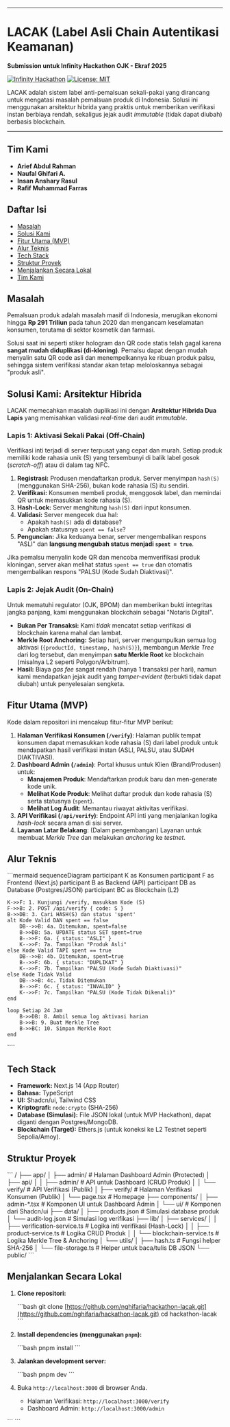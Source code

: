 -----

# LACAK (Label Asli Chain Autentikasi Keamanan)

**Submission untuk Infinity Hackathon OJK - Ekraf 2025**

[![Infinity Hackathon](https://img.shields.io/badge/OJK%20Ekraf-Infinity%20Hackathon%202025-blue)](https://infinityhackathon.id/hackathon/OJKRAF)
[![License: MIT](https://img.shields.io/badge/License-MIT-yellow.svg)](https://opensource.org/licenses/MIT)

LACAK adalah sistem label anti-pemalsuan sekali-pakai yang dirancang untuk mengatasi masalah pemalsuan produk di Indonesia. Solusi ini menggunakan arsitektur hibrida yang praktis untuk memberikan verifikasi instan berbiaya rendah, sekaligus jejak audit *immutable* (tidak dapat diubah) berbasis blockchain.

---
## Tim Kami
  - **Arief Abdul Rahman**
  - **Naufal Ghifari A.**
  - **Insan Anshary Rasul**
  - **Rafif Muhammad Farras**

## Daftar Isi

- [Masalah](#-masalah)
- [Solusi Kami](#-solusi-kami-arsitektur-hibrida)
- [Fitur Utama (MVP)](#-fitur-utama-mvp)
- [Alur Teknis](#-alur-teknis)
- [Tech Stack](#-tech-stack)
- [Struktur Proyek](#-struktur-proyek)
- [Menjalankan Secara Lokal](#-menjalankan-secara-lokal)
- [Tim Kami](#-tim-kami)

##  Masalah

Pemalsuan produk adalah masalah masif di Indonesia, merugikan ekonomi hingga **Rp 291 Triliun** pada tahun 2020 dan mengancam keselamatan konsumen, terutama di sektor kosmetik dan farmasi.

Solusi saat ini seperti stiker hologram dan QR code statis telah gagal karena **sangat mudah diduplikasi (di-kloning)**. Pemalsu dapat dengan mudah menyalin satu QR code asli dan menempelkannya ke ribuan produk palsu, sehingga sistem verifikasi standar akan tetap meloloskannya sebagai "produk asli".

## Solusi Kami: Arsitektur Hibrida

LACAK memecahkan masalah duplikasi ini dengan **Arsitektur Hibrida Dua Lapis** yang memisahkan validasi *real-time* dari audit *immutable*.

### Lapis 1: Aktivasi Sekali Pakai (Off-Chain)

Verifikasi inti terjadi di server terpusat yang cepat dan murah. Setiap produk memiliki kode rahasia unik (S) yang tersembunyi di balik label gosok (*scratch-off*) atau di dalam tag NFC.

1.  **Registrasi:** Produsen mendaftarkan produk. Server menyimpan `hash(S)` (menggunakan SHA-256), bukan kode rahasia (S) itu sendiri.
2.  **Verifikasi:** Konsumen membeli produk, menggosok label, dan memindai QR untuk memasukkan kode rahasia (S).
3.  **Hash-Lock:** Server menghitung `hash(S)` dari input konsumen.
4.  **Validasi:** Server mengecek dua hal:
    * Apakah `hash(S)` ada di database?
    * Apakah statusnya `spent == false`?
5.  **Penguncian:** Jika keduanya benar, server mengembalikan respons "ASLI" dan **langsung mengubah status menjadi `spent = true`**.

Jika pemalsu menyalin kode QR dan mencoba memverifikasi produk kloningan, server akan melihat status `spent == true` dan otomatis mengembalikan respons "PALSU (Kode Sudah Diaktivasi)".

### Lapis 2: Jejak Audit (On-Chain)

Untuk mematuhi regulator (OJK, BPOM) dan memberikan bukti integritas jangka panjang, kami menggunakan blockchain sebagai "Notaris Digital".

-   **Bukan Per Transaksi:** Kami *tidak* mencatat setiap verifikasi di blockchain karena mahal dan lambat.
-   **Merkle Root Anchoring:** Setiap hari, server mengumpulkan semua log aktivasi (`{productId, timestamp, hash(S)}`), membangun *Merkle Tree* dari log tersebut, dan menyimpan **satu Merkle Root** ke blockchain (misalnya L2 seperti Polygon/Arbitrum).
-   **Hasil:** Biaya *gas fee* sangat rendah (hanya 1 transaksi per hari), namun kami mendapatkan jejak audit yang *tamper-evident* (terbukti tidak dapat diubah) untuk penyelesaian sengketa.

## Fitur Utama (MVP)

Kode dalam repositori ini mencakup fitur-fitur MVP berikut:

1.  **Halaman Verifikasi Konsumen (`/verify`)**: Halaman publik tempat konsumen dapat memasukkan kode rahasia (S) dari label produk untuk mendapatkan hasil verifikasi instan (ASLI, PALSU, atau SUDAH DIAKTIVASI).
2.  **Dashboard Admin (`/admin`)**: Portal khusus untuk Klien (Brand/Produsen) untuk:
    * **Manajemen Produk**: Mendaftarkan produk baru dan men-generate kode unik.
    * **Melihat Kode Produk**: Melihat daftar produk dan kode rahasia (S) serta statusnya (`spent`).
    * **Melihat Log Audit**: Memantau riwayat aktivitas verifikasi.
3.  **API Verifikasi (`/api/verify`)**: Endpoint API inti yang menjalankan logika *hash-lock* secara aman di sisi server.
4.  **Layanan Latar Belakang**: (Dalam pengembangan) Layanan untuk membuat *Merkle Tree* dan melakukan *anchoring* ke *testnet*.

## Alur Teknis

\`\`\`mermaid
sequenceDiagram
    participant K as Konsumen
    participant F as Frontend (Next.js)
    participant B as Backend (API)
    participant DB as Database (Postgres/JSON)
    participant BC as Blockchain (L2)

    K->>F: 1. Kunjungi /verify, masukkan Kode (S)
    F->>B: 2. POST /api/verify { code: S }
    B->>DB: 3. Cari HASH(S) dan status 'spent'
    alt Kode Valid DAN spent == false
        DB-->>B: 4a. Ditemukan, spent=false
        B->>DB: 5a. UPDATE status SET spent=true
        B-->>F: 6a. { status: "ASLI" }
        K-->>F: 7a. Tampilkan "Produk Asli"
    else Kode Valid TAPI spent == true
        DB-->>B: 4b. Ditemukan, spent=true
        B-->>F: 6b. { status: "DUPLIKAT" }
        K-->>F: 7b. Tampilkan "PALSU (Kode Sudah Diaktivasi)"
    else Kode Tidak Valid
        DB-->>B: 4c. Tidak Ditemukan
        B-->>F: 6c. { status: "INVALID" }
        K-->>F: 7c. Tampilkan "PALSU (Kode Tidak Dikenali)"
    end

    loop Setiap 24 Jam
        B->>DB: 8. Ambil semua log aktivasi harian
        B->>B: 9. Buat Merkle Tree
        B->>BC: 10. Simpan Merkle Root
    end
\`\`\``

## Tech Stack

  - **Framework:** Next.js 14 (App Router)
  - **Bahasa:** TypeScript
  - **UI:** Shadcn/ui, Tailwind CSS
  - **Kriptografi:** `node:crypto` (SHA-256)
  - **Database (Simulasi):** File JSON lokal (untuk MVP Hackathon), dapat diganti dengan Postgres/MongoDB.
  - **Blockchain (Target):** Ethers.js (untuk koneksi ke L2 Testnet seperti Sepolia/Amoy).

## Struktur Proyek

\`\`\`
/
├── app/
│   ├── admin/                # Halaman Dashboard Admin (Protected)
│   ├── api/
│   │   ├── admin/            # API untuk Dashboard (CRUD Produk)
│   │   └── verify/           # API Verifikasi (Publik)
│   ├── verify/               # Halaman Verifikasi Konsumen (Publik)
│   └── page.tsx              # Homepage
├── components/
│   ├── admin-*.tsx           # Komponen UI untuk Dashboard Admin
│   └── ui/                   # Komponen dari Shadcn/ui
├── data/
│   ├── products.json         # Simulasi database produk
│   └── audit-log.json      # Simulasi log verifikasi
├── lib/
│   ├── services/
│   │   ├── verification-service.ts # Logika inti verifikasi (Hash-Lock)
│   │   ├── product-service.ts      # Logika CRUD Produk
│   │   └── blockchain-service.ts   # Logika Merkle Tree & Anchoring
│   └── utils/
│       ├── hash.ts           # Fungsi helper SHA-256
│       └── file-storage.ts   # Helper untuk baca/tulis DB JSON
└── public/
\`\`\`

## Menjalankan Secara Lokal

1.  **Clone repositori:**

    \`\`\`bash
    git clone [https://github.com/nghifaria/hackathon-lacak.git](https://github.com/nghifaria/hackathon-lacak.git)
    cd hackathon-lacak
    \`\`\`

2.  **Install dependencies (menggunakan `pnpm`):**

    \`\`\`bash
    pnpm install
    \`\`\`

3.  **Jalankan development server:**

    \`\`\`bash
    pnpm dev
    \`\`\`

4.  Buka `http://localhost:3000` di browser Anda.

      - Halaman Verifikasi: `http://localhost:3000/verify`
      - Dashboard Admin: `http://localhost:3000/admin`


<!-- end list -->

\`\`\`
\`\`\`
